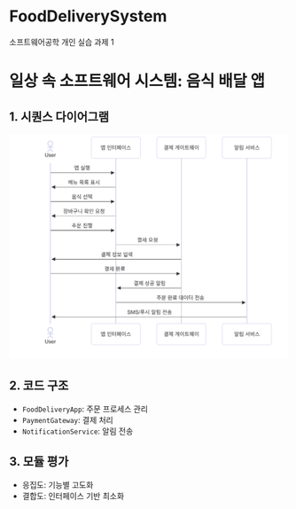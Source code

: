 # FoodDeliverySystem
소프트웨어공학 개인 실습 과제 1

# 일상 속 소프트웨어 시스템: 음식 배달 앱

## 1. 시퀀스 다이어그램
![시퀀스 다이어그램](sequence_diagram.png)

## 2. 코드 구조
- `FoodDeliveryApp`: 주문 프로세스 관리
- `PaymentGateway`: 결제 처리
- `NotificationService`: 알림 전송

## 3. 모듈 평가
- 응집도: 기능별 고도화
- 결합도: 인터페이스 기반 최소화

